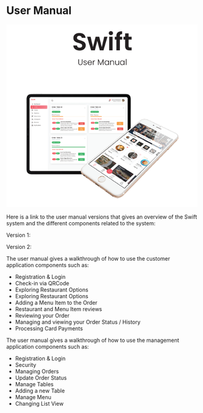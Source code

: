 # User Manual

![user-manual](../../assets/user-manual-front.png)

Here is a link to the user manual versions that gives an overview of the Swift system and the different components related to the system:

Version 1:
<usermanual/>

Version 2: 
<usermanual2/>


The user manual gives a walkthrough of how to use the customer application components such as:
* Registration & Login
* Check-in via QRCode
* Exploring Restaurant Options
* Exploring Restaurant Options
* Adding a Menu Item to the Order
* Restaurant and Menu Item reviews
* Reviewing your Order
* Managing and viewing your Order Status / History
* Processing Card Payments

The user manual gives a walkthrough of how to use the management application components such as:
* Registration & Login
* Security
* Managing Orders
* Update Order Status
* Manage Tables
* Adding a new Table
* Manage Menu
* Changing List View


